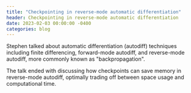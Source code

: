 ```yaml
---
title: "Checkpointing in reverse-mode automatic differentiation"
header: Checkpointing in reverse-mode automatic differentiation
date: 2023-02-03 00:00:00 -0400
categories: blog
---
```


Stephen talked about automatic differentiation (autodiff) techniques
including finite differencing, forward-mode autodiff, and
reverse-mode autodiff, more commonly known as "backpropagation".

The talk ended with discussing how checkpoints can save memory in reverse-mode
autodiff, optimally trading off between space usage and computational time.


